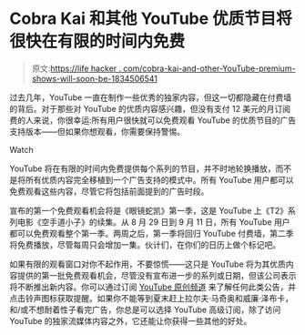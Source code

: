 # Cobra Kai 和其他 YouTube 优质节目将很快在有限的时间内免费

> 原文:[https://life hacker . com/cobra-kai-and-other-YouTube-premium-shows-will-soon-be-1834506541](https://lifehacker.com/cobra-kai-and-other-youtube-premium-shows-will-soon-be-1834506541)

过去几年，YouTube 一直在制作一些优秀的独家内容，但这一切都隐藏在付费墙的背后。对于那些对 YouTube 的优质内容感兴趣，但没有支付 12 美元的月订阅费的人来说，你很幸运:所有用户很快就可以免费观看 YouTube 的优质节目的广告支持版本——但如果你想观看，你需要保持警惕。

Watch

YouTube 将在有限的时间内免费提供每个系列的节目，并不时地轮换播放，而不是将所有优质内容完全移植到一个广告支持的模式中。所有 YouTube 用户都可以免费观看这些内容，尽管它将包括前面提到的广告时段。

宣布的第一个免费观看机会将是《眼镜蛇凯》第一季，这是 YouTube 上《T2》系列电影《空手道小子》的续集。从 8 月 29 日到 9 月 11 日，所有 YouTube 用户都可以免费观看整个第一季。两周之后，第一季将回归 YouTube 付费墙，第二季将免费播放，尽管每周只会增加一集。伙计们，在你们的日历上做个标记吧。

如果有限的观看窗口对你不起作用，不要惊慌——这只是 YouTube 将为其优质内容提供的第一批免费观看机会，尽管没有宣布进一步的系列或日期，但该公司表示将不断推出新内容。你可以通过订阅 [YouTube 原创频道](https://www.youtube.com/channel/UCqVDpXKLmKeBU_yyt_QkItQ) 来了解任何此类公告，并点击铃声图标获取提醒。如果你不能等到夏末赶上拉尔夫·马奇奥和威廉·泽布卡，和/或不想耐着性子看完广告，你总是可以选择 YouTube 高级订阅，除了访问 YouTube 的独家流媒体内容之外，它还能让你获得一些其他的好处。